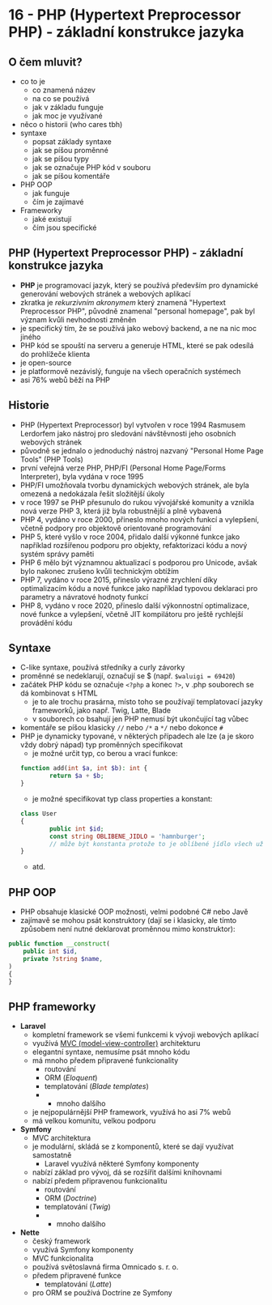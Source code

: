 # 16 - PHP (Hypertext Preprocessor PHP) - základní konstrukce jazyka
## O čem mluvit?
- co to je
	- co znamená název
	- na co se používá
	- jak v základu funguje
	- jak moc je využívané
- něco o historii (who cares tbh)
- syntaxe
	- popsat základy syntaxe
	- jak se píšou proměnné
	- jak se píšou typy
	- jak se označuje PHP kód v souboru
	- jak se píšou komentáře
- PHP OOP
	- jak funguje
	- čím je zajímavé
- Frameworky
	- jaké existují
	- čím jsou specifické
## PHP (Hypertext Preprocessor PHP) - základní konstrukce jazyka
- **PHP** je programovací jazyk, který se používá především pro dynamické generování webových stránek a webových aplikací
- zkratka je *rekurzivním akronymem* který znamená "Hypertext Preprocessor PHP", původně znamenal "personal homepage", pak byl význam kvůli nevhodnosti změněn
- je specifický tím, že se používá jako webový backend, a ne na nic moc jiného 
- PHP kód se spouští na serveru a generuje HTML, které se pak odesílá do prohlížeče klienta
- je open-source
- je platformově nezávislý, funguje na všech operačních systémech
- asi 76% webů běží na PHP
## Historie
- PHP (Hypertext Preprocessor) byl vytvořen v roce 1994 Rasmusem Lerdorfem jako nástroj pro sledování návštěvnosti jeho osobních webových stránek
- původně se jednalo o jednoduchý nástroj nazvaný "Personal Home Page Tools" (PHP Tools)
- první veřejná verze PHP, PHP/FI (Personal Home Page/Forms Interpreter), byla vydána v roce 1995
- PHP/FI umožňovala tvorbu dynamických webových stránek, ale byla omezená a nedokázala řešit složitější úkoly
- v roce 1997 se PHP přesunulo do rukou vývojářské komunity a vznikla nová verze PHP 3, která již byla robustnější a plně vybavená
- PHP 4, vydáno v roce 2000, přineslo mnoho nových funkcí a vylepšení, včetně podpory pro objektově orientované programování
- PHP 5, které vyšlo v roce 2004, přidalo další výkonné funkce jako například rozšířenou podporu pro objekty, refaktorizaci kódu a nový systém správy paměti
- PHP 6 mělo být významnou aktualizací s podporou pro Unicode, avšak bylo nakonec zrušeno kvůli technickým obtížím
- PHP 7, vydáno v roce 2015, přineslo výrazné zrychlení díky optimalizacím kódu a nové funkce jako například typovou deklaraci pro parametry a návratové hodnoty funkcí
- PHP 8, vydáno v roce 2020, přineslo další výkonnostní optimalizace, nové funkce a vylepšení, včetně JIT kompilátoru pro ještě rychlejší provádění kódu
## Syntaxe
- C-like syntaxe, používá středníky a curly závorky
- proměnné se nedeklarují, označují se $ (např. `$waluigi = 69420`)
- začátek PHP kódu se označuje `<?php` a konec `?>`, v .php souborech se dá kombinovat s HTML
	- je to ale trochu prasárna, místo toho se používají templatovací jazyky frameworků, jako např. Twig, Latte, Blade
	- v souborech co bsahují jen PHP nemusí být ukončující tag vůbec
- komentáře se píšou klasicky `//` nebo `/*` a `*/` nebo dokonce `#`
- PHP je dynamicky typované, v některých případech ale lze (a je skoro vždy dobrý nápad) typ proměnných specifikovat
	- je možné určit typ, co berou a vrací funkce:
	```php
	function add(int $a, int $b): int {
			return $a + $b;
	}
	```
	- je možné specifikovat typ class properties a konstant:
	```php
	class User
	{
			public int $id;
			const string OBLIBENE_JIDLO = 'hamnburger';
			// může být konstanta protože to je oblíbené jídlo všech uživatelů
	}
	```
	- atd.
## PHP OOP
- PHP obsahuje klasické OOP možnosti, velmi podobné C# nebo Javě
- zajímavě se mohou psát konstruktory (dají se i klasicky, ale tímto způsobem není nutné deklarovat proměnnou mimo konstruktor):
```php
public function __construct(
	public int $id,
	private ?string $name,
)
{
}
```
## PHP frameworky
- **Laravel**
	- kompletní framework se všemi funkcemi k vývoji webových aplikací
	- využívá [MVC (model-view-controller)](https://en.wikipedia.org/wiki/Model%E2%80%93view%E2%80%93controller) architekturu
	- elegantní syntaxe, nemusíme psát mnoho kódu
	- má mnoho předem připravené funkcionality
		- routování
		- ORM (*Eloquent*)
		- templatování (*Blade templates*)
		- + mnoho dalšího
	- je nejpopulárnější PHP framework, využívá ho asi 7% webů
	- má velkou komunitu, velkou podporu
- **Symfony**
	- MVC architektura
	- je modulární, skládá se z komponentů, které se dají využívat samostatně
		- Laravel využívá některé Symfony komponenty
	- nabízí základ pro vývoj, dá se rozšířit dalšími knihovnami
	- nabízí předem připravenou funkcionalitu
		- routování
		- ORM (*Doctrine*) 
		- templatování (*Twig*)
		- + mnoho dalšího
- **Nette**
	- český framework
	- využívá Symfony komponenty
	- MVC funkcionalita
	- používá světoslavná firma Omnicado s. r. o.
	- předem připravené funkce
		- templatování (*Latte*)
	- pro ORM se používá Doctrine ze Symfony